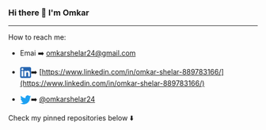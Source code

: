 ### Hi there 👋 I'm Omkar
---
How to reach me: 

<!--
- <img align="left" alt="https://omkarshelar.dev" width="22px" src="assets/globe.svg" />:arrow_right:&nbsp;[https://omkarshelar.dev](https://omkarshelar.dev)
-->
- Emai :arrow_right:&nbsp;[omkarshelar24@gmail.com](mailto:omkarshelar24@gmail.com)

- <img align="left" alt="LinkedIn" width="22px" src="assets/linkedin.svg" />:arrow_right:&nbsp;[https://www.linkedin.com/in/omkar-shelar-889783166/](https://www.linkedin.com/in/omkar-shelar-889783166/)
- <img align="left" alt="Twitter" width="22px" src="assets/twitter.svg" />:arrow_right:&nbsp;[@omkarshelar24](https://twitter.com/omkarshelar24)

Check my pinned repositories below  :arrow_down:

<!--
**omkarshelar/omkarshelar** is a ✨ _special_ ✨ repository because its `README.md` (this file) appears on your GitHub profile.

Here are some ideas to get you started:

- 🔭 I’m currently working on ...
- 🌱 I’m currently learning ...
- 👯 I’m looking to collaborate on ...
- 🤔 I’m looking for help with ...
- 💬 Ask me about ...
- 📫 How to reach me: ...
- 😄 Pronouns: ...
- ⚡ Fun fact: ...
-->
